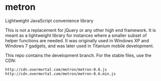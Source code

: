 # metron
Lightweight JavaScript convenience library

This is not a replacement for jQuery or any other high end framework.
It is meant as a lightweight library for instances where a smaller subset of helper functions are needed.
It was originally used in Windows XP and Windows 7 gadgets, and was later used in Titanium mobile development.

This repo contains the development branch. For the stable files, use the CDN:

    http://cdn.overmortal.com/metron/metron-0.6.js
    http://cdn.overmortal.com/metron/metron-0.6.min.js
